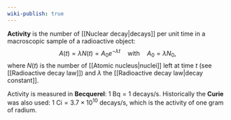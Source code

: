 ```yaml
---
wiki-publish: true
---
```

**Activity** is the number of [[Nuclear decay|decays]] per unit time in a macroscopic sample of a radioactive object:
$$A(t)=\lambda N(t)=A_{0}e^{-\lambda t}\quad\text{with}\quad A_{0}=\lambda N_{0},$$
where $N(t)$ is the number of [[Atomic nucleus|nuclei]] left at time $t$ (see [[Radioactive decay law]]) and $\lambda$ the [[Radioactive decay law|decay constant]].

Activity is measured in **Becquerel**: $1\text{ Bq}=1\text{ decays/s}$. Historically the **Curie** was also used: $1\text{ Ci}=3.7\times10^{10}\text{ decays/s}$, which is the activity of one gram of radium.